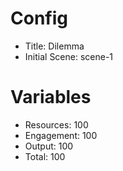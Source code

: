 # Config
 - Title: Dilemma
 - Initial Scene: scene-1

# Variables
 - Resources: 100
 - Engagement: 100
 - Output: 100
 - Total: 100

